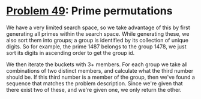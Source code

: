 # [Problem 49](https://projecteuler.net/problem=49): Prime permutations

We have a very limited search space, so we take advantage of this by first generating all primes within the search space.
While generating these, we also sort them into groups; a group is identified by its collection of unique digits.
So for example, the prime 1487 belongs to the group 1478, we just sort its digits in ascending order to get the group id.

We then iterate the buckets with 3+ members.
For each group we take all combinations of two distinct members, and calculate what the third number should be.
If this third number is a member of the group, then we've found a sequence that matches the problem description.
Since we're given that there exist two of these, and we're given one, we only return the other.
